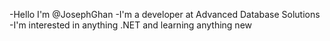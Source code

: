 -Hello I'm @JosephGhan
-I'm a developer at Advanced Database Solutions
-I'm interested in anything .NET and learning anything new
